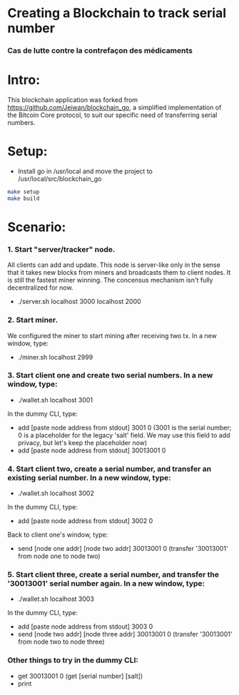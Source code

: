 # Creating a Blockchain to track serial number
### Cas de lutte contre la contrefaçon des médicaments


# Intro:
This blockchain application was forked from https://github.com/Jeiwan/blockchain_go, a simplified implementation of the Bitcoin Core protocol, to suit our specific need of transferring serial numbers.

# Setup: 
- Install go in /usr/local and move the project to /usr/local/src/blockchain_go
```bash
make setup
make build
```

# Scenario:
### 1. Start "server/tracker" node. 
All clients can add and update. This node is server-like only in the sense that it takes new blocks from miners and broadcasts them to client nodes. It is still the fastest miner winning. The concensus mechanism isn't fully decentralized for now.

- ./server.sh localhost 3000 localhost 2000

### 2. Start miner. 
We configured the miner to start mining after receiving two tx. In a new window, type:

- ./miner.sh localhost 2999

### 3. Start client one and create two serial numbers. In a new window, type:

- ./wallet.sh localhost 3001

In the dummy CLI, type:
- add [paste node address from stdout] 3001 0   (3001 is the serial number; 0 is a placeholder for the legacy 'salt' field. We may use this field to add privacy, but let's keep the placeholder now)
- add [paste node address from stdout] 30013001 0

### 4. Start client two, create a serial number, and transfer an existing serial number. In a new window, type:

- ./wallet.sh localhost 3002

In the dummy CLI, type:
- add [paste node address from stdout] 3002 0

Back to client one's window, type:
- send [node one addr] [node two addr] 30013001 0  (transfer '30013001' from node one to node two)

### 5. Start client three, create a serial number, and transfer the '30013001' serial number again. In a new window, type:

- ./wallet.sh localhost 3003

In the dummy CLI, type:
- add [paste node address from stdout] 3003 0
- send [node two addr] [node three addr] 30013001 0  (transfer '30013001' from node two to node three)


### Other things to try in the dummy CLI:
- get 30013001 0  (get [serial number] [salt])
- print